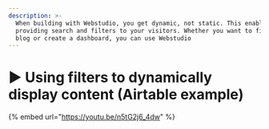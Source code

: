 ```yaml
---
description: >-
  When building with Webstudio, you get dynamic, not static. This enables
  providing search and filters to your visitors. Whether you want to filter your
  blog or create a dashboard, you can use Webstudio
---
```


# ▶️ Using filters to dynamically display content (Airtable example)

{% embed url="https://youtu.be/n5tG2j6_4dw" %}
